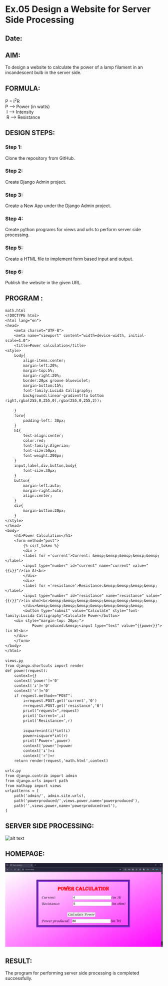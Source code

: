 # Ex.05 Design a Website for Server Side Processing
## Date:

## AIM:
 To design a website to calculate the power of a lamp filament in an incandescent bulb in the server side. 


## FORMULA:
P = I<sup>2</sup>R
<br> P --> Power (in watts)
<br> I --> Intensity
<br> R --> Resistance

## DESIGN STEPS:

### Step 1:
Clone the repository from GitHub.

### Step 2:
Create Django Admin project.

### Step 3:
Create a New App under the Django Admin project.

### Step 4:
Create python programs for views and urls to perform server side processing.

### Step 5:
Create a HTML file to implement form based input and output.

### Step 6:
Publish the website in the given URL.

## PROGRAM :
```
math.html
<!DOCTYPE html>
<html lang="en">
<head>
    <meta charset="UTF-8">
    <meta name="viewport" content="width=device-width, initial-scale=1.0">
    <title>Power calculation</title>
<style>
    body{
        align-items:center;
        margin-left:20%;
        margin-top:5%;
        margin-right:20%;
        border:20px groove blueviolet;
        margin-bottom:15%;
        font-family:Lucida Calligraphy;
        background:linear-gradient(to bottom right,rgba(255,0,255,0),rgba(255,0,255,2));
        
    }  
    form{
        padding-left: 30px;
    }  
    h1{
        text-align:center;
        color:red;
        font-family:Algerian;
        font-size:50px;
        font-weight:200px;
    }   
    input,label,div,button,body{
        font-size:30px;
    }  
    button{
        margin-left:auto;
        margin-right:auto;
        align:center;
    }  
    div{
        margin-bottom:20px;
    }                                
</style>
</head>
<body>
    <h1>Power Calculation</h1>
    <form method="post">
        {% csrf_token %}
        <div >
        <label for ='current'>Current: &emsp;&emsp;&emsp;&emsp;&emsp;</label>
        <input type="number" id="current" name="current" value="{{i}}"/>(in A)<br>
        </div>
        <div>
        <label for ='resistance'>Resistance:&emsp;&emsp;&emsp;&emsp;</label>
        <input type="number" id="resistance" name="resistance" value="{{r}}"/>(in ohm)<br>&emsp;&emsp;&emsp;&emsp;&emsp;&emsp;&emsp;&emsp;
        </div>&emsp;&emsp;&emsp;&emsp;&emsp;&emsp;&emsp;&emsp;
        <button type="submit" value="Calculate" style="font-family:Lucida Calligraphy">Calculate Power</button>
    <div style="margin-top: 20px;">
            Power produced:&emsp;<input type="text" value="{{power}}">(in W)<br>
    </div>
    </form>
</body>
</html>

views.py
from django.shortcuts import render
def power(request):
    context={}
    context['power']='0'
    context['i']='0'
    context['r']='0'
    if request.method=="POST":
        i=request.POST.get('current','0')
        r=request.POST.get('resistance','0')
        print("request=",request)
        print('Current=',i)
        print('Resistance=',r)
        
        isquare=int(i)*int(i) 
        power=isquare*int(r)
        print('Power=',power)
        context['power']=power
        context['i']=i
        context['r']=r
    return render(request,'math.html',context)

urls.py
from django.contrib import admin
from django.urls import path
from mathapp import views
urlpatterns = [
    path('admin/', admin.site.urls),
    path('powerproduced/',views.power,name='powerproduced'),
    path('',views.power,name='powerproducedroot'),
]

```

## SERVER SIDE PROCESSING:
![alt text](<"Screenshot 2025-10-16 163010.png">)


## HOMEPAGE:
![alt text](<Screenshot 2025-10-16 154059.png>)

## RESULT:
The program for performing server side processing is completed successfully.
